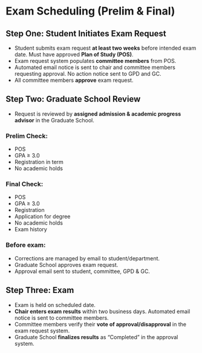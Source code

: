 # Exam Scheduling (Prelim & Final)

## Step One: Student Initiates Exam Request
- Student submits exam request **at least two weeks** before intended exam date. Must have approved **Plan of Study (POS)**.
- Exam request system populates **committee members** from POS.
- Automated email notice is sent to chair and committee members requesting approval. No action notice sent to GPD and GC.
- All committee members **approve** exam request.

## Step Two: Graduate School Review
- Request is reviewed by **assigned admission & academic progress advisor** in the Graduate School.

### Prelim Check:
- POS  
- GPA ≥ 3.0  
- Registration in term  
- No academic holds

### Final Check:
- POS  
- GPA ≥ 3.0  
- Registration  
- Application for degree  
- No academic holds  
- Exam history

### Before exam:
- Corrections are managed by email to student/department.  
- Graduate School approves exam request.
- Approval email sent to student, committee, GPD & GC.

## Step Three: Exam
- Exam is held on scheduled date.
- **Chair enters exam results** within two business days. Automated email notice is sent to committee members.
- Committee members verify their **vote of approval/disapproval** in the exam request system.
- Graduate School **finalizes results** as “Completed” in the approval system.